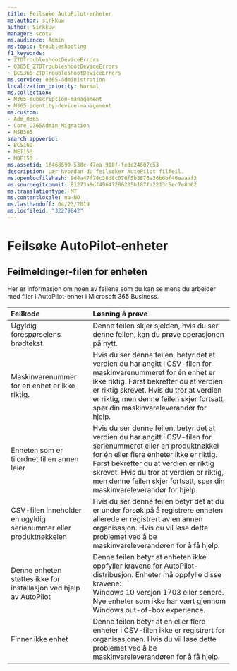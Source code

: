 ```yaml
---
title: Feilsøke AutoPilot-enheter
ms.author: sirkkuw
author: Sirkkuw
manager: scotv
ms.audience: Admin
ms.topic: troubleshooting
f1_keywords:
- ZTDTroubleshootDeviceErrors
- O365E_ZTDTroubleshootDeviceErrors
- BCS365_ZTDTroubleshootDeviceErrors
ms.service: o365-administration
localization_priority: Normal
ms.collection:
- M365-subscription-management
- M365-identity-device-management
ms.custom:
- Adm_O365
- Core_O365Admin_Migration
- MSB365
search.appverid:
- BCS160
- MET150
- MOE150
ms.assetid: 1f468690-530c-47ea-918f-fede24607c53
description: Lær hvordan du feilsøker AutoPilot filfeil.
ms.openlocfilehash: 9d4a47f78c38d8c076f5b3876a36b6bf46eaaaf3
ms.sourcegitcommit: 81273a9df49647286235b187fa2213c5ec7e8b62
ms.translationtype: MT
ms.contentlocale: nb-NO
ms.lasthandoff: 04/23/2019
ms.locfileid: "32279842"
---
```

# <a name="troubleshoot-autopilot-device-errors"></a>Feilsøke AutoPilot-enheter

## <a name="device-file-error-messages"></a>Feilmeldinger-filen for enheten

Her er informasjon om noen av feilene som du kan se mens du arbeider med filer i AutoPilot-enhet i Microsoft 365 Business. 
  
|**Feilkode**|**Løsning å prøve**|
|:-----|:-----|
|Ugyldig forespørselens brødtekst  <br/> |Denne feilen skjer sjelden, hvis du ser denne feilen, kan du prøve operasjonen på nytt.  <br/> |
|Maskinvarenummer for en enhet er ikke riktig.  <br/> |Hvis du ser denne feilen, betyr det at verdien du har angitt i CSV-filen for maskinvarenummeret for én enhet er ikke riktig. Først bekrefter du at verdien er riktig skrevet. Hvis du tror at verdien er riktig, men denne feilen skjer fortsatt, spør din maskinvareleverandør for hjelp.  <br/> |
|Enheten som er tilordnet til en annen leier  <br/> |Hvis du ser denne feilen, betyr det at verdien du har angitt i CSV-filen for serienummeret eller en produktnøkkel for én eller flere enheter ikke er riktig. Først bekrefter du at verdien er riktig skrevet. Hvis du tror at verdien er riktig, men denne feilen skjer fortsatt, spør din maskinvareleverandør for hjelp.  <br/> |
|CSV-filen inneholder en ugyldig serienummer eller produktnøkkelen  <br/> |Hvis du ser denne feilen betyr det at du er under forsøk på å registrere enheten allerede er registrert av en annen organisasjon. Hvis du vil løse dette problemet ved å be maskinvareleverandøren for å få hjelp.  <br/> |
|Denne enheten støttes ikke for installasjon ved hjelp av AutoPilot  <br/> | Denne feilen betyr at enheten ikke oppfyller kravene for AutoPilot-distribusjon. Enheter må oppfylle disse kravene:  <br/>  Windows 10 versjon 1703 eller senere.  <br/>  Nye enheter som ikke har vært gjennom Windows out-of-box experience.  <br/> |
|Finner ikke enhet  <br/> |Denne feilen betyr at en eller flere enheter i CSV-filen ikke er registrert for organisasjonen. Hvis du vil løse dette problemet ved å be maskinvareleverandøren for å få hjelp.  <br/> |
   
